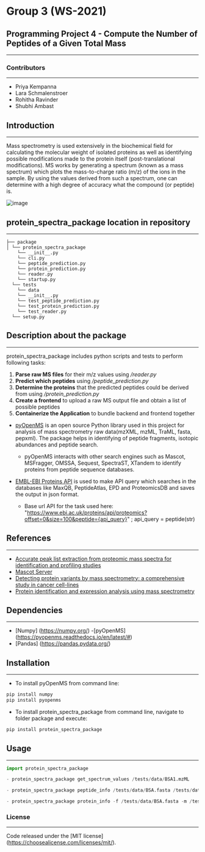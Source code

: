 # Group 3 (WS-2021)

## Programming Project 4 - Compute the Number of Peptides of a Given Total Mass

------------------

### Contributors

--------------

- Priya Kempanna
- Lara Schmalenstroer
- Rohitha Ravinder 
- Shubhi Ambast

## Introduction 

--------------


Mass spectrometry is used extensively in the biochemical field for calculating the molecular weight of isolated
proteins as well as identifying possible modifications made to the protein itself (post-translational modifications). MS works by
generating a spectrum (known as a mass spectrum) which plots the mass-to-charge ratio (m/z) of the ions in the sample. By
using the values derived from such a spectrum, one can determine with a high degree of accuracy what the compound (or
peptide) is.

![image](https://upload.wikimedia.org/wikipedia/commons/1/1f/Mass_spectrometry_protocol.png)

## protein_spectra_package location in repository

--------------
```
├── package
│ └── protein_spectra_package
    └── __init__.py
    └── cli.py
    └── peptide_prediction.py
    └── protein_prediction.py
    └── reader.py
    └── startup.py
  └── tests
    └── data
    └── __init__.py
    └── test_peptide_prediction.py
    └── test_protein_prediction.py
    └── test_reader.py
  └── setup.py
```

## Description about the package

--------------

protein_spectra_package includes python scripts and tests to perform following tasks:
1. **Parse raw MS files** for their m/z values using */reader.py*
2. **Predict which peptides** using */peptide_prediction.py*
3. **Determine the proteins** that the predicted peptides could be derived from using */protein_prediction.py*
4. **Create a frontend** to upload a raw MS output file and obtain a list of possible peptides
5. **Containerize the Application** to bundle backend and frontend together

- [pyOpenMS](https://pyopenms.readthedocs.io/en/latest/) is an open source Python library used in this project for analysis of mass spectrometry raw data(mzXML, mzML, TraML, fasta, pepxml). The package helps in identifying of peptide fragments, isotopic abundances and peptide search.
  - pyOpenMS interacts with other search engines such as Mascot, MSFragger, OMSSA, Sequest, SpectraST, XTandem to identify proteins from peptide sequence databases.

- [EMBL-EBI Proteins API](https://www.ebi.ac.uk/proteins/api/doc/#/proteomics) is used to make API query which searches in the databases like MaxQB, PeptideAtlas, EPD and  ProteomicsDB and saves the output in json format.
  - Base url API for the task used here: "https://www.ebi.ac.uk/proteins/api/proteomics?offset=0&size=100&peptide={api_query}" ; api_query = peptide(str)
  
## References

-------

- [Accurate peak list extraction from proteomic mass spectra for identification and profiling studies](https://bmcbioinformatics.biomedcentral.com/articles/10.1186/1471-2105-11-518)
- [Mascot Server](https://www.matrixscience.com/search_form_select.html)
- [Detecting protein variants by mass spectrometry: a comprehensive study in cancer cell-lines](https://genomemedicine.biomedcentral.com/articles/10.1186/s13073-017-0454-9)
- [Protein identification and expression analysis using mass spectrometry](https://www.cell.com/trends/microbiology/fulltext/S0966-842X(06)00076-X?_returnURL=https%3A%2F%2Flinkinghub.elsevier.com%2Fretrieve%2Fpii%2FS0966842X0600076X%3Fshowall%3Dtrue)

## Dependencies

--------------

- [Numpy] (https://numpy.org/)
-[pyOpenMS] (https://pyopenms.readthedocs.io/en/latest/#)
- [Pandas] (https://pandas.pydata.org/)

## Installation

--------------

- To install pyOpenMS from command line:
```bash
pip install numpy
pip install pyopenms
```
- To install protein_spectra_package from command line, navigate to folder package and execute:
```bash
pip install protein_spectra_package
```

## Usage

-------
```python
import protein_spectra_package

- protein_spectra_package get_spectrum_values /tests/data/BSA1.mzML

- protein_spectra_package peptide_info /tests/data/BSA.fasta /tests/data/BSA1.mzML

- protein_spectra_package protein_info -f /tests/data/BSA.fasta -m /tests/data/BSA1.mzML


```
### License

-------

Code released under the [MIT license] (https://choosealicense.com/licenses/mit/).